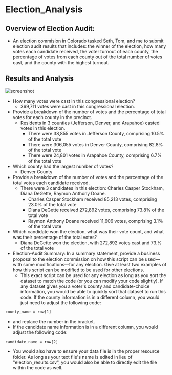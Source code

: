 # Election_Analysis

## Overview of Election Audit: 
- An election commision in Colorado tasked Seth, Tom, and me to submit election audit results that includes: the winner of the election, how many votes each candidate received, the voter turnout of each county, the percentage of votes from each county out of the total number of votes cast, and the county with the highest turnout. 

## Results and Analysis

![screenshot](https://user-images.githubusercontent.com/102992388/175430754-30a19e19-525f-48e4-b315-d01be20712eb.png)

- How many votes were cast in this congressional election?
  - 369,711 votes were cast in this congressional election.
- Provide a breakdown of the number of votes and the percentage of total votes for each county in the precinct.
  - Residents in 3 counties (Jefferson, Denver, and Arapahoe) casted votes in this election.
    - There were 38,855 votes in Jefferson County, comprising 10.5% of the total vote
    - There were 306,055 votes in Denver County, comprising 82.8% of the total vote
    - There were 24,801 votes in Arapahoe County, comprising 6.7% of the total vote
-  Which county had the largest number of votes?
   - Denver County 
- Provide a breakdown of the number of votes and the percentage of the total votes each candidate received.
  - There were 3 candidates in this election: Charles Casper Stockham, Diana DeGette, Raymon Anthony Doane.
    - Charles Casper Stockham received 85,213 votes, comprising 23.0% of the total vote
    - Diana DeGette received 272,892 votes, comprising 73.8% of the total vote
    - Raymon Anthony Doane received 11,606 votes, comprising 3.1% of the total vote   
- Which candidate won the election, what was their vote count, and what was their percentage of the total votes?
  - Diana DeGette won the election, with 272,892 votes cast and 73.% of the total vote
- Election-Audit Summary: In a summary statement, provide a business proposal to the election commission on how this script can be used—with some modifications—for any election. Give at least two examples of how this script can be modified to be used for other elections.
  -  This exact script can be used for any election as long as you sort the dataset to match the code (or you can modify your code slightly). If any dataset gives you a voter's county and candidate-choice information, you would be able to quickly sort that dataset to run this code. If the county information is in a different column, you would just need to adjust the following code:

```
county_name = row[1]
```
  
  -   and replace the number in the bracket.
  -   If the candidate name information is in a different column, you would adjust the following code:

```
candidate_name = row[2]
```

  -  You would also have to ensure your data file is in the proper resource folder. As long as your text file's name is edited in lieu of "election_results.csv", you would also be able to directly edit the file within the code as well.
